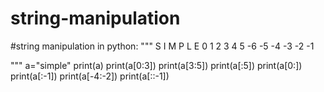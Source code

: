 # string-manipulation
#string manipulation in python:
"""
  S  I  M  P  L  E
  0  1  2  3  4  5
 -6 -5 -4 -3 -2 -1

"""
a="simple"
print(a)
print(a[0:3])
print(a[3:5])
print(a[:5])
print(a[0:])
print(a[:-1])
print(a[-4:-2])
print(a[::-1])

